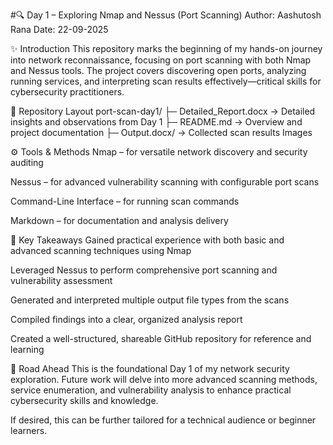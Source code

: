#🔍 Day 1 – Exploring Nmap and Nessus (Port Scanning)
Author: Aashutosh Rana
Date: 22-09-2025

✨ Introduction
This repository marks the beginning of my hands-on journey into network reconnaissance, focusing on port scanning with both Nmap and Nessus tools. The project covers discovering open ports, analyzing running services, and interpreting scan results effectively—critical skills for cybersecurity practitioners.

📂 Repository Layout
port-scan-day1/
├─ Detailed_Report.docx → Detailed insights and observations from Day 1
├─ README.md → Overview and project documentation
├─ Output.docx/ → Collected scan results Images

⚙️ Tools & Methods
Nmap – for versatile network discovery and security auditing

Nessus – for advanced vulnerability scanning with configurable port scans

Command-Line Interface – for running scan commands

Markdown – for documentation and analysis delivery

🚩 Key Takeaways
Gained practical experience with both basic and advanced scanning techniques using Nmap

Leveraged Nessus to perform comprehensive port scanning and vulnerability assessment

Generated and interpreted multiple output file types from the scans

Compiled findings into a clear, organized analysis report

Created a well-structured, shareable GitHub repository for reference and learning

🔮 Road Ahead
This is the foundational Day 1 of my network security exploration. Future work will delve into more advanced scanning methods, service enumeration, and vulnerability analysis to enhance practical cybersecurity skills and knowledge.

If desired, this can be further tailored for a technical audience or beginner learners.
